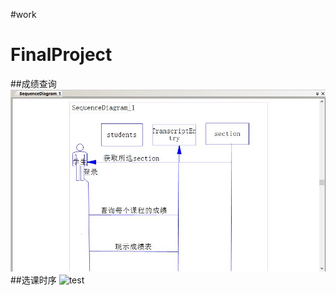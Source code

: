 ﻿#work
<h1>FinalProject</h1>

##成绩查询
![111](https://github.com/masery09143521/MIS-1/blob/master/final/marks.JPG)
##选课时序
![test](https://github.com/masery09143521/MIS-1/tree/master/final.jpg )
